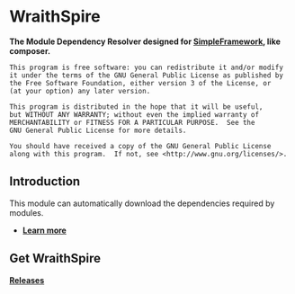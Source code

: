 WraithSpire
===================

__The Module Dependency Resolver designed for [SimpleFramework](https://github.com/PeratX/SimpleFramework), like composer.__

	This program is free software: you can redistribute it and/or modify
	it under the terms of the GNU General Public License as published by
	the Free Software Foundation, either version 3 of the License, or
	(at your option) any later version.

	This program is distributed in the hope that it will be useful,
	but WITHOUT ANY WARRANTY; without even the implied warranty of
	MERCHANTABILITY or FITNESS FOR A PARTICULAR PURPOSE.  See the
	GNU General Public License for more details.

	You should have received a copy of the GNU General Public License
	along with this program.  If not, see <http://www.gnu.org/licenses/>.

Introduction
-------------
This module can automatically download the dependencies required by modules.

* __[Learn more](https://github.com/PeratX/WraithSpire/wiki)__

Get WraithSpire
-------------
__[Releases](https://github.com/PeratX/WraithSpire/releases)__